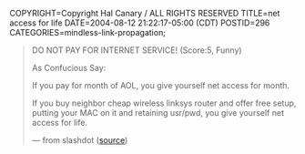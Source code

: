 COPYRIGHT=Copyright Hal Canary / ALL RIGHTS RESERVED
TITLE=net access for life
DATE=2004-08-12 21:22:17-05:00 (CDT)
POSTID=296
CATEGORIES=mindless-link-propagation;

> DO NOT PAY FOR INTERNET SERVICE! (Score:5, Funny)
> 
> As Confucious Say:
> 
> If you pay for month of AOL, you give yourself net access for month.
> 
> If you buy neighbor cheap wireless linksys router and offer free setup, putting your MAC on it and retaining usr/pwd, you give yourself net access for life.
> 
> — from slashdot ([source](http://slashdot.org/comments.pl?sid=117744&cid=9949656))
